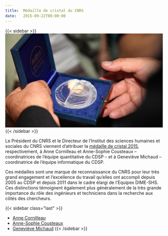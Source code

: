 ```yaml
---
title:  Médaille de cristal du CNRS
date:   2015-09-22T00:00:00
---
```


{{< sidebar >}}
![](img/actualites/Cristal-medaille.jpg)
{{< /sidebar >}}

Le Président du CNRS et le Directeur de l’Institut des sciences humaines et sociales du CNRS viennent d’attribuer la [médaille de cristal 2015](http://www.cnrs.fr/fr/recherche/prix/cristal.htm), respectivement, à Anne Cornilleau et  Anne-Sophie Cousteaux – coordinatrices de l’équipe quantitative du CDSP – et à Geneviève Michaud – coordinatrice de l’équipe informatique du CDSP.

Ces médailles sont une marque de reconnaissance du CNRS pour leur très grand engagement et l’excellence du travail qu’elles ont accompli depuis 2005 au CDSP et depuis 2011 dans le cadre élargi de l’Equipex DIME-SHS. Ces distinctions témoignent également plus généralement de la très grande importance du rôle des ingénieurs et techniciens dans la recherche aux côtés des chercheurs.

{{< sidebar class="last" >}}
- [Anne Cornilleau](https://cdsp.sciences-po.fr/fr/le-cdsp/equipe/membre/anne.cornilleau/)
- [Anne-Sophie Cousteaux](https://cdsp.sciences-po.fr/fr/le-cdsp/equipe/membre/anne-sophie.cousteaux/)
- [Geneviève Michaud](https://cdsp.sciences-po.fr/fr/le-cdsp/equipe/membre/genevieve.michaud/)
{{< /sidebar >}}
